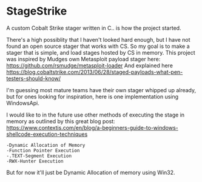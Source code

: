 # StageStrike
A custom Cobalt Strike stager written in C.. is how the project started.

There's a high possiblity that I haven't looked hard enough, but I have not found an open source stager that works with CS.
So my goal is to make a stager that is simple, and load stages hosted by CS in memory.
This project was inspired by Mudges own Metasploit payload stager here: https://github.com/rsmudge/metasploit-loader
And explained here https://blog.cobaltstrike.com/2013/06/28/staged-payloads-what-pen-testers-should-know/


I'm guessing most mature teams have their own stager whipped up already, but for ones looking for inspiration, here is one 
implementation using WindowsApi.

I would like to in the future use other methods of executing the stage in memory as outlined by this great blog post:
https://www.contextis.com/en/blog/a-beginners-guide-to-windows-shellcode-execution-techniques

    -Dynamic Allocation of Memory
    -Function Pointer Execution
    -.TEXT-Segment Execution
    -RWX-Hunter Execution
    
But for now it'll just be Dynamic Allocation of memory using Win32.


